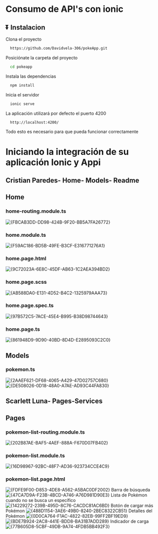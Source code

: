 
# Consumo de API's con ionic

## ⏬ Instalacion

Clona el proyecto

```bash
  https://github.com/Davidvela-306/pokeApp.git
```

Posiciónate la carpeta del proyecto

```bash
  cd pokeapp
```

Instala las dependencias

```bash
  npm install
```

Inicia el servidor

```bash
  ionic serve
```

La aplicación utilizará por defecto el puerto 4200

```bash
  http://localhost:4200/
```

Todo esto es necesario para que pueda funcionar correctamente


# Iniciando la integración de su aplicación Ionic y Appi 


## Cristian Paredes- Home- Models- Readme

## Home

### home-routing.module.ts
![{FBCAB3DD-DD98-424B-9F20-BB5A7FA26772}](https://github.com/user-attachments/assets/986ec4dc-c734-4d1c-b81c-ab09d1b89278)

### home.module.ts
![{F59AC186-BD5B-49FE-B3CF-E316771276A1}](https://github.com/user-attachments/assets/7bcdc164-50eb-41a6-a6ed-fcec9ecc5dca)

### home.page.html
![{9C72023A-6E8C-45DF-AB63-1C2AEA394BD2}](https://github.com/user-attachments/assets/28a7abeb-13ea-4b1e-baf1-8921fce6fd78)

### home.page.scss
![{AB588DA0-E131-4D52-B4C2-1325979AAA73}](https://github.com/user-attachments/assets/3a2f802a-fea5-4029-b11d-366161bcca84)

### home.page.spec.ts
![{97B572C5-7ACE-45E4-B995-B38D98744643}](https://github.com/user-attachments/assets/33c7f5ac-0901-4a01-b63e-b69dac54beda)

### home.page.ts
![{861948D9-9D90-40BD-8D4D-E2895093C2C0}](https://github.com/user-attachments/assets/8e204538-0d1a-49c8-b9c2-edc5632add3b)

## Models

### pokemon.ts
![{2AAEF621-DF68-4065-A429-47D02757C680}](https://github.com/user-attachments/assets/95deb879-9ab7-42de-89dd-dcfa74b865a4)
![{DE508026-0D18-48A0-A7AE-AD93C44FA830}](https://github.com/user-attachments/assets/2ffcbbff-2115-44e0-877a-ffa24a1bc50d)

## Scarlett Luna- Pages-Services

## Pages

### pokemon-list-routing.module.ts
![{202B87AE-BAF5-4AEF-888A-F670D07FB402}](https://github.com/user-attachments/assets/8bf9e568-0bba-480b-85aa-a157ff7aa75a)

### pokemon-list.module.ts
![{16D98967-92BC-48F7-AD36-923734CCE4C9}](https://github.com/user-attachments/assets/cdbff666-4eda-4093-8cd4-6a88672d6ac9)

### pokemon-list.page.html
![{FDFE9F00-D853-4DE8-A562-A5BAC0DF2002}](https://github.com/user-attachments/assets/0d1f19a2-677e-4a51-a3e3-455c22f2ba38)
Barra de búsqueda
![{47CA7D9A-F23B-4BCD-A746-A76D981D90E3}](https://github.com/user-attachments/assets/fb55a72a-7204-401e-a8ed-8f59e13bfe3f)
Lista de Pokémon cuando no se busca un específico
![{14229272-239B-495D-8C76-CACDC81AC6BD}](https://github.com/user-attachments/assets/b2ee8569-ff1f-4d5a-88ab-d543449fb545)
Botón de cargar más Pokémon
![{488D1154-3AE6-49B0-8240-2BEC8322CB51}](https://github.com/user-attachments/assets/ad2a3ca0-5c05-4e06-b3b6-080def7fda36)
Detalles del Pokémon
![{0D0CA764-F1AC-4822-82EB-99FF2BF19ED9}](https://github.com/user-attachments/assets/1f12a74e-d4df-4743-93a1-e34fb507a43c)
![{BDE7B924-2AC8-441E-BDD8-BA31B7ADD289}](https://github.com/user-attachments/assets/6d1d8fe8-2651-4261-9c8a-52669916a42b)
Indicador de carga 
![{77B605D8-5CBF-49DB-9A74-4FDB5BB492F3}](https://github.com/user-attachments/assets/e00947eb-fafe-4e2c-80c7-da4d9941c8e4)
























































